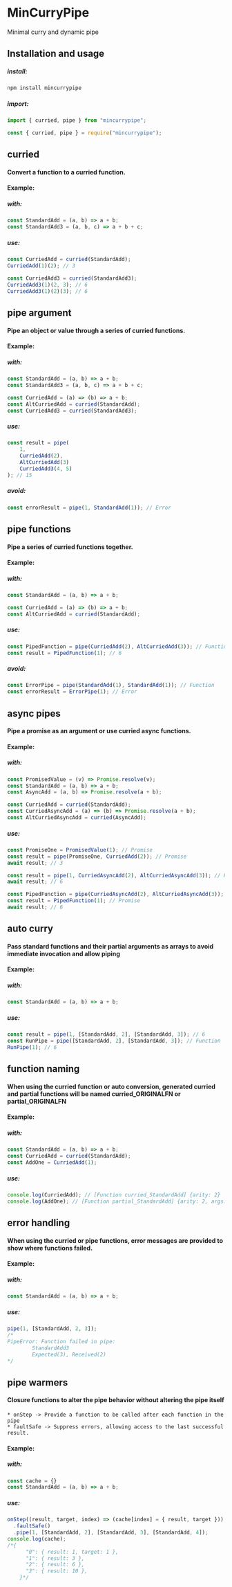 # MinCurryPipe

Minimal curry and dynamic pipe

## Installation and usage

##### install:

```bash
npm install mincurrypipe
```

##### import:

```js
import { curried, pipe } from "mincurrypipe";
```

```js
const { curried, pipe } = require("mincurrypipe");
```

## curried

#### Convert a function to a curried function.

#### Example:

##### with:

```js
const StandardAdd = (a, b) => a + b;
const StandardAdd3 = (a, b, c) => a + b + c;
```

##### use:

```js
const CurriedAdd = curried(StandardAdd);
CurriedAdd(1)(2); // 3
```

```js
const CurriedAdd3 = curried(StandardAdd3);
CurriedAdd3(1)(2, 3); // 6
CurriedAdd3(1)(2)(3); // 6
```

## pipe argument

#### Pipe an object or value through a series of curried functions.

#### Example:

##### with:

```js
const StandardAdd = (a, b) => a + b;
const StandardAdd3 = (a, b, c) => a + b + c;

const CurriedAdd = (a) => (b) => a + b;
const AltCurriedAdd = curried(StandardAdd);
const CurriedAdd3 = curried(StandardAdd3);
```

##### use:

```js
const result = pipe(
    1,
    CurriedAdd(2),
    AltCurriedAdd(3)
    CurriedAdd3(4, 5)
); // 15
```

##### avoid:

```js
const errorResult = pipe(1, StandardAdd(1)); // Error
```

## pipe functions

#### Pipe a series of curried functions together.

#### Example:

##### with:

```js
const StandardAdd = (a, b) => a + b;

const CurriedAdd = (a) => (b) => a + b;
const AltCurriedAdd = curried(StandardAdd);
```

##### use:

```js
const PipedFunction = pipe(CurriedAdd(2), AltCurriedAdd(3)); // Function
const result = PipedFunction(1); // 6
```

##### avoid:

```js
const ErrorPipe = pipe(StandardAdd(1), StandardAdd(1)); // Function
const errorResult = ErrorPipe(1); // Error
```

## async pipes

#### Pipe a promise as an argument or use curried async functions.

#### Example:

##### with:

```js
const PromisedValue = (v) => Promise.resolve(v);
const StandardAdd = (a, b) => a + b;
const AsyncAdd = (a, b) => Promise.resolve(a + b);

const CurriedAdd = curried(StandardAdd);
const CurriedAsyncAdd = (a) => (b) => Promise.resolve(a + b);
const AltCurriedAsyncAdd = curried(AsyncAdd);
```

##### use:

```js
const PromiseOne = PromisedValue(1); // Promise
const result = pipe(PromiseOne, CurriedAdd(2)); // Promise
await result; // 3
```

```js
const result = pipe(1, CurriedAsyncAdd(2), AltCurriedAsyncAdd(3)); // Promise
await result; // 6
```

```js
const PipedFunction = pipe(CurriedAsyncAdd(2), AltCurriedAsyncAdd(3)); // Function
const result = PipedFunction(1); // Promise
await result; // 6
```

## auto curry

#### Pass standard functions and their partial arguments as arrays to avoid immediate invocation and allow piping

#### Example:

##### with:

```js
const StandardAdd = (a, b) => a + b;
```

##### use:

```js
const result = pipe(1, [StandardAdd, 2], [StandardAdd, 3]); // 6
const RunPipe = pipe([StandardAdd, 2], [StandardAdd, 3]); // Function
RunPipe(1); // 6
```

## function naming

#### When using the curried function or auto conversion, generated curried and partial functions will be named curried_ORIGINALFN or partial_ORIGINALFN

#### Example:

##### with:

```js
const StandardAdd = (a, b) => a + b;
const CurriedAdd = curried(StandardAdd);
const AddOne = CurriedAdd(1);
```

##### use:

```js
console.log(CurriedAdd); // [Function curried_StandardAdd] {arity: 2}
console.log(AddOne); // [Function partial_StandardAdd] {arity: 2, args: 1}
```

## error handling

#### When using the curried or pipe functions, error messages are provided to show where functions failed.

#### Example:

##### with:

```js
const StandardAdd = (a, b) => a + b;
```

##### use:

```js
pipe(1, [StandardAdd, 2, 3]);
/*
PipeError: Function failed in pipe:
        StandardAdd3
        Expected(3), Received(2)
*/
```

## pipe warmers

#### Closure functions to alter the pipe behavior without altering the pipe itself

    * onStep -> Provide a function to be called after each function in the pipe
    * faultSafe -> Suppress errors, allowing access to the last successful result.

#### Example:

##### with:

```js
const cache = {}
const StandardAdd = (a, b) => a + b;
```

##### use:

```js
onStep((result, target, index) => (cache[index] = { result, target }))
  .faultSafe()
  .pipe(1, [StandardAdd, 2], [StandardAdd, 3], [StandardAdd, 4]);
console.log(cache);
/*{
      "0": { result: 1, target: 1 },
      "1": { result: 3 },
      "2": { result: 6 },
      "3": { result: 10 },
    }*/
```
